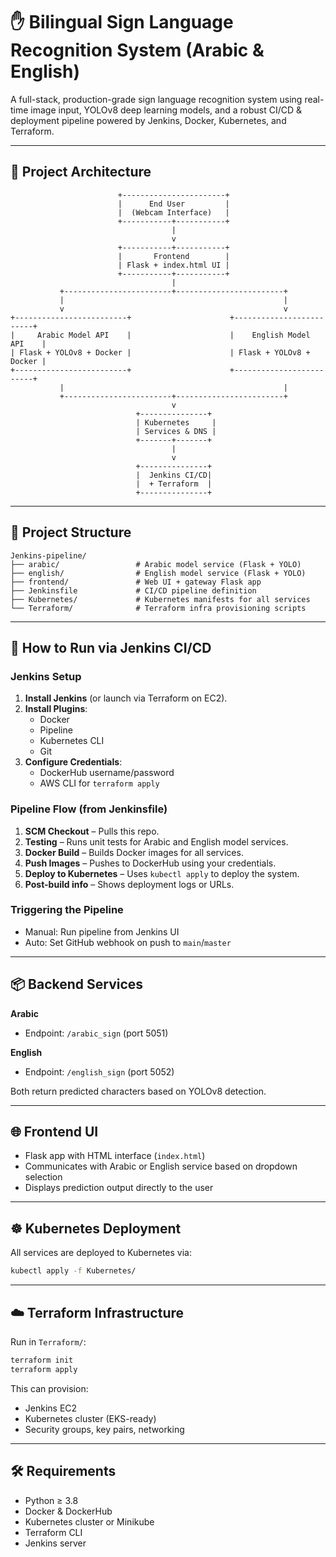 # ✋ Bilingual Sign Language Recognition System (Arabic & English)

A full-stack, production-grade sign language recognition system using real-time image input, YOLOv8 deep learning models, and a robust CI/CD & deployment pipeline powered by Jenkins, Docker, Kubernetes, and Terraform.

---

## 🧠 Project Architecture

```
                        +-----------------------+
                        |      End User         |
                        |  (Webcam Interface)   |
                        +-----------+-----------+
                                    |
                                    v
                        +-----------+-----------+
                        |       Frontend        |
                        | Flask + index.html UI |
                        +-----------+-----------+
                                    |
           +------------------------+------------------------+
           |                                                 |
           v                                                 v
+-------------------------+                      +-------------------------+
|     Arabic Model API    |                      |    English Model API    |
| Flask + YOLOv8 + Docker |                      | Flask + YOLOv8 + Docker |
+-------------------------+                      +-------------------------+
           |                                                 |
           +------------------------+------------------------+
                                    v
                            +---------------+
                            | Kubernetes     |
                            | Services & DNS |
                            +-------+-------+
                                    |
                                    v
                            +---------------+
                            |  Jenkins CI/CD|
                            |  + Terraform  |
                            +---------------+
```

---

## 📁 Project Structure

```
Jenkins-pipeline/
├── arabic/                 # Arabic model service (Flask + YOLO)
├── english/                # English model service (Flask + YOLO)
├── frontend/               # Web UI + gateway Flask app
├── Jenkinsfile             # CI/CD pipeline definition
├── Kubernetes/             # Kubernetes manifests for all services
└── Terraform/              # Terraform infra provisioning scripts
```

---

## 🚀 How to Run via Jenkins CI/CD

### Jenkins Setup

1. **Install Jenkins** (or launch via Terraform on EC2).
2. **Install Plugins**:
   - Docker
   - Pipeline
   - Kubernetes CLI
   - Git
3. **Configure Credentials**:
   - DockerHub username/password
   - AWS CLI for `terraform apply`

### Pipeline Flow (from Jenkinsfile)

1. **SCM Checkout** – Pulls this repo.
2. **Testing** – Runs unit tests for Arabic and English model services.
3. **Docker Build** – Builds Docker images for all services.
4. **Push Images** – Pushes to DockerHub using your credentials.
5. **Deploy to Kubernetes** – Uses `kubectl apply` to deploy the system.
6. **Post-build info** – Shows deployment logs or URLs.

### Triggering the Pipeline

- Manual: Run pipeline from Jenkins UI
- Auto: Set GitHub webhook on push to `main`/`master`

---

## 📦 Backend Services

**Arabic**
- Endpoint: `/arabic_sign` (port 5051)

**English**
- Endpoint: `/english_sign` (port 5052)

Both return predicted characters based on YOLOv8 detection.

---

## 🌐 Frontend UI

- Flask app with HTML interface (`index.html`)
- Communicates with Arabic or English service based on dropdown selection
- Displays prediction output directly to the user

---

## ☸️ Kubernetes Deployment

All services are deployed to Kubernetes via:

```bash
kubectl apply -f Kubernetes/
```

---

## ☁️ Terraform Infrastructure

Run in `Terraform/`:

```bash
terraform init
terraform apply
```

This can provision:
- Jenkins EC2
- Kubernetes cluster (EKS-ready)
- Security groups, key pairs, networking

---

## 🛠️ Requirements

- Python ≥ 3.8
- Docker & DockerHub
- Kubernetes cluster or Minikube
- Terraform CLI
- Jenkins server




